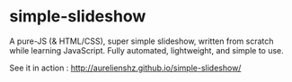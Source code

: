 # simple-slideshow
A pure-JS (& HTML/CSS), super simple slideshow, written from scratch while learning JavaScript.
Fully automated, lightweight, and simple to use.

See it in action : http://aurelienshz.github.io/simple-slideshow/
